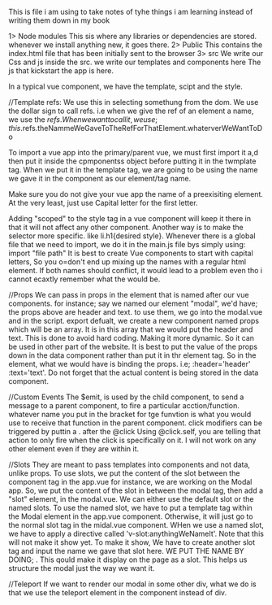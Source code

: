 This is file i am using to take notes of tyhe things i am learning instead of writing them down in my book

1> Node modules
    This sis where any libraries or dependencies are stored. whenever we install anything new, it goes there.
2> Public
    This contains the index.html file that has been initially sent to the browser
3> src
    We write our Css and js inside the src. we write our templates and components here
    The js that kickstart the app is here.

In a typical vue component, we have the template, scipt and the style.

//Template refs:
    We use this in selecting somethung from the dom.
    We use the dollar sign to call refs. i.e when we give the ref of an element a name, we use the $refs. When we want to call it, we use;
    this.$refs.theNammeWeGaveToTheRefForThatElement.whaterverWeWantToDo

To import a vue app into the primary/parent vue, we must first import it a,d then put it inside the cpmponentss object before putting it in the twmplate tag.
When we put it in the template tag, we are going to be using the name we gave it in the component as our element/tag name.  

Make sure you do not give your vue app the name of a preexisiting element. At the very least, just use Capital letter for the
first letter.

Adding "scoped" to the style tag in a vue component will keep it there in that it will not affect any other component.
Another way is to make the selector more specific. like li.h1{desired style}.
Whenever there is a global file that we need to import, we do it in the main.js file bys simply using:
import "file path" 
It is best to create Vue components to start with capital letters, So you o=don't end up mixing up the names with a regular html element.
If both names should conflict, it would lead to a problem even tho i cannot ecaxtly remember what the would be. 

//Props
 We can pass in props in  the element that is named after our vue components.
 for instance; say we named our element "modal", we'd have;
 <modal header="This is my first prop" text="This is my second prop" />
 the props above are header and text. to use them, we go into the modal.vue and in the script. export defualt, we create a new 
 component named props which will be an array. It is in this array that we would put the header and text. 
 This is done to avoid hard coding. Making it more dynamic. So it can be used in other part of the website.
 It is best to put the value of the props down in the data component rather than put it in thr element tag. 
 So in the element, what we would have is binding the props. i.e;
 :header='header' :text='text'. Do not forget that the actual content is being stored in the data component.

 //Custom Events
 The $emit, is used by the child component, to send a message to a parent component, to fire a particular acction/function.
 whatever name you put in the bracket for tge funvtion is what you would use to receive that function in the parent component.
 click modifiers can be triggered by puttin a . after the @click
 Using @click.self, you are telling that action to only fire when the click is specifically on it. I will not work on any other element even if they are within it.

 //Slots
 They are meant to pass templates into components and not data, unlike props.
 To use slots, we put the content of the slot between the component tag in the app.vue
 for instance, we are working on the Modal app. So, we put the content of the slot in between the modal 
 tag, then add a "slot" element, in the modal.vue.
 We can either use the default slot or the named slots.
 To use the named slot, we have to put a template tag within the Modal element in the app.vue component. Otherwise, it will 
 just go to the normal slot tag in the midal.vue component.
 WHen we use a named slot, we have to apply a directive called 'v-slot:anythingWeNameIt'. Note that this will not make it show yet.
 To make it show, We have to create another slot tag and input the name we gave that slot here. WE PUT THE NAME BY DOING;
 <slot name="anythingWeNameIt"></slot>. This qould make it display on the page as a slot.
 This helps us structure the modal just the way we want it.

 //Teleport
 If we want to render our modal in some other div, what we do is that we use the teleport element in the component instead of div.




